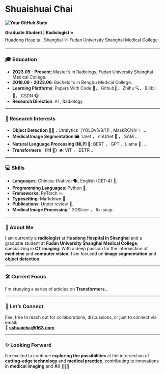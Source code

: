 #  **Shuaishuai Chai** 

**![Your GitHub Stats](https://github-readme-stats.vercel.app/api?username=sshuaichai&show_icons=true&theme=transparent&hide_rank=true)**

**Graduate Student | Radiologist ⭐️**  
Huadong Hospital, Shanghai 🩺 
Fudan University Shanghai Medical College

---

### 🎓 **Education**
- **2023.09 - Present**: Master’s in Radiology, Fudan University Shanghai Medical College.
- **2018.09 - 2023.06**: Bachelor’s in Bengbu Medical College.
- **Learning Platforms**: Papers With Code 🌟， Github🌟， Zhihu 🔍， Bilibili 🌟， CSDN 🐵.
- **Research Direction**: AI , Radiology.
---

### 🔬 **Research Interests**
- **Object Detection 🕵️‍♂️**：Utralytics（YOLOv5/8/11) , MaskRCNN ✨ ...
- **Medical Image Segmentation 🖼️**: Unet ， nnUNet 🎃 ， SAM ...
- **Natural Language Processing (NLP) 🤖**: BERT ， GPT ，Llama 🦙 ...
- **Transformers （Hf 🤗）🔥**: ViT ， DETR  ...
---

### 💻 **Skills**
- **Languages**: Chinese (Native) 🗣️, English (CET-4) 📘.
- **Programming Languages**: Python 🐍. 
- **Frameworks**: PyTorch 🔥.
- **Typesetting**: Markdown 📝.
- **Publications**: Under review 📄.
- **Medical Image Processing**：3DSlicer ， Itk-snap.
---

### 🌟 **About Me**

I am currently a **radiologist** at **Huadong Hospital in Shanghai** and a graduate student at **Fudan University Shanghai Medical College**, specializing in **CT imaging**. With a deep passion for the intersection of **medicine** and **computer vision**, I am focused on **image segmentation** and **object detection**. 

---

### 🛠️ **Current Focus**

I'm studying a series of articles on **Transformers**...

---

### 📧 **Let’s Connect**
Feel free to reach out for collaborations, discussions, or just to connect via email:  
📩 **sshuaichai@163.com**

---

### ✨ **Looking Forward**
I’m excited to continue **exploring the possibilities** at the intersection of **cutting-edge technology** and **medical practice**, contributing to innovations in **medical imaging** and **AI**! 🚀🚀🚀


